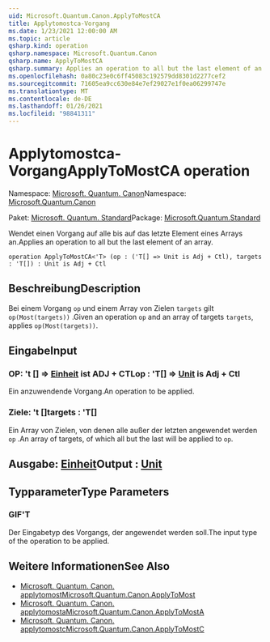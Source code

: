 ```yaml
---
uid: Microsoft.Quantum.Canon.ApplyToMostCA
title: Applytomostca-Vorgang
ms.date: 1/23/2021 12:00:00 AM
ms.topic: article
qsharp.kind: operation
qsharp.namespace: Microsoft.Quantum.Canon
qsharp.name: ApplyToMostCA
qsharp.summary: Applies an operation to all but the last element of an array.
ms.openlocfilehash: 0a80c23e0c6ff45083c192579dd8301d2277cef2
ms.sourcegitcommit: 71605ea9cc630e84e7ef29027e1f0ea06299747e
ms.translationtype: MT
ms.contentlocale: de-DE
ms.lasthandoff: 01/26/2021
ms.locfileid: "98841311"
---
```

# <a name="applytomostca-operation"></a><span data-ttu-id="9bfb1-102">Applytomostca-Vorgang</span><span class="sxs-lookup"><span data-stu-id="9bfb1-102">ApplyToMostCA operation</span></span>

<span data-ttu-id="9bfb1-103">Namespace: [Microsoft. Quantum. Canon](xref:Microsoft.Quantum.Canon)</span><span class="sxs-lookup"><span data-stu-id="9bfb1-103">Namespace: [Microsoft.Quantum.Canon](xref:Microsoft.Quantum.Canon)</span></span>

<span data-ttu-id="9bfb1-104">Paket: [Microsoft. Quantum. Standard](https://nuget.org/packages/Microsoft.Quantum.Standard)</span><span class="sxs-lookup"><span data-stu-id="9bfb1-104">Package: [Microsoft.Quantum.Standard](https://nuget.org/packages/Microsoft.Quantum.Standard)</span></span>


<span data-ttu-id="9bfb1-105">Wendet einen Vorgang auf alle bis auf das letzte Element eines Arrays an.</span><span class="sxs-lookup"><span data-stu-id="9bfb1-105">Applies an operation to all but the last element of an array.</span></span>

```qsharp
operation ApplyToMostCA<'T> (op : ('T[] => Unit is Adj + Ctl), targets : 'T[]) : Unit is Adj + Ctl
```


## <a name="description"></a><span data-ttu-id="9bfb1-106">Beschreibung</span><span class="sxs-lookup"><span data-stu-id="9bfb1-106">Description</span></span>

<span data-ttu-id="9bfb1-107">Bei einem Vorgang `op` und einem Array von Zielen `targets` gilt `op(Most(targets))` .</span><span class="sxs-lookup"><span data-stu-id="9bfb1-107">Given an operation `op` and an array of targets `targets`, applies `op(Most(targets))`.</span></span>

## <a name="input"></a><span data-ttu-id="9bfb1-108">Eingabe</span><span class="sxs-lookup"><span data-stu-id="9bfb1-108">Input</span></span>

### <a name="op--t--unit--is-adj--ctl"></a><span data-ttu-id="9bfb1-109">OP: 't [] => [Einheit](xref:microsoft.quantum.lang-ref.unit)  ist ADJ + CTL</span><span class="sxs-lookup"><span data-stu-id="9bfb1-109">op : 'T[] => [Unit](xref:microsoft.quantum.lang-ref.unit)  is Adj + Ctl</span></span>

<span data-ttu-id="9bfb1-110">Ein anzuwendende Vorgang.</span><span class="sxs-lookup"><span data-stu-id="9bfb1-110">An operation to be applied.</span></span>


### <a name="targets--t"></a><span data-ttu-id="9bfb1-111">Ziele: 't []</span><span class="sxs-lookup"><span data-stu-id="9bfb1-111">targets : 'T[]</span></span>

<span data-ttu-id="9bfb1-112">Ein Array von Zielen, von denen alle außer der letzten angewendet werden `op` .</span><span class="sxs-lookup"><span data-stu-id="9bfb1-112">An array of targets, of which all but the last will be applied to `op`.</span></span>



## <a name="output--unit"></a><span data-ttu-id="9bfb1-113">Ausgabe: [Einheit](xref:microsoft.quantum.lang-ref.unit)</span><span class="sxs-lookup"><span data-stu-id="9bfb1-113">Output : [Unit](xref:microsoft.quantum.lang-ref.unit)</span></span>



## <a name="type-parameters"></a><span data-ttu-id="9bfb1-114">Typparameter</span><span class="sxs-lookup"><span data-stu-id="9bfb1-114">Type Parameters</span></span>

### <a name="t"></a><span data-ttu-id="9bfb1-115">GIF</span><span class="sxs-lookup"><span data-stu-id="9bfb1-115">'T</span></span>

<span data-ttu-id="9bfb1-116">Der Eingabetyp des Vorgangs, der angewendet werden soll.</span><span class="sxs-lookup"><span data-stu-id="9bfb1-116">The input type of the operation to be applied.</span></span>

## <a name="see-also"></a><span data-ttu-id="9bfb1-117">Weitere Informationen</span><span class="sxs-lookup"><span data-stu-id="9bfb1-117">See Also</span></span>

- [<span data-ttu-id="9bfb1-118">Microsoft. Quantum. Canon. applytomost</span><span class="sxs-lookup"><span data-stu-id="9bfb1-118">Microsoft.Quantum.Canon.ApplyToMost</span></span>](xref:Microsoft.Quantum.Canon.ApplyToMost)
- [<span data-ttu-id="9bfb1-119">Microsoft. Quantum. Canon. applytomosta</span><span class="sxs-lookup"><span data-stu-id="9bfb1-119">Microsoft.Quantum.Canon.ApplyToMostA</span></span>](xref:Microsoft.Quantum.Canon.ApplyToMostA)
- [<span data-ttu-id="9bfb1-120">Microsoft. Quantum. Canon. applytomostc</span><span class="sxs-lookup"><span data-stu-id="9bfb1-120">Microsoft.Quantum.Canon.ApplyToMostC</span></span>](xref:Microsoft.Quantum.Canon.ApplyToMostC)